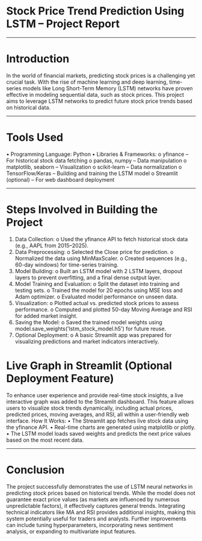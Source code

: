 # Stock Price Trend Prediction Using LSTM – Project Report
________________________________________
# Introduction
In the world of financial markets, predicting stock prices is a challenging yet crucial task. With the rise of machine learning and deep learning, time-series models like Long Short-Term Memory (LSTM) networks have proven effective in modeling sequential data, such as stock prices. This project aims to leverage LSTM networks to predict future stock price trends based on historical data.
________________________________________
# Tools Used
•	Programming Language: Python
•	Libraries & Frameworks:
o	yfinance – For historical stock data fetching
o	pandas, numpy – Data manipulation
o	matplotlib, seaborn – Visualization
o	scikit-learn – Data normalization
o	TensorFlow/Keras – Building and training the LSTM model
o	Streamlit (optional) – For web dashboard deployment
________________________________________
# Steps Involved in Building the Project
1.	Data Collection:
o	Used the yfinance API to fetch historical stock data (e.g., AAPL from 2015–2025).
2.	Data Preprocessing:
o	Selected the Close price for prediction.
o	Normalized the data using MinMaxScaler.
o	Created sequences (e.g., 60-day windows) for time-series training.
3.	Model Building:
o	Built an LSTM model with 2 LSTM layers, dropout layers to prevent overfitting, and a final dense output layer.
4.	Model Training and Evaluation:
o	Split the dataset into training and testing sets.
o	Trained the model for 20 epochs using MSE loss and Adam optimizer.
o	Evaluated model performance on unseen data.
5.	Visualization:
o	Plotted actual vs. predicted stock prices to assess performance.
o	Computed and plotted 50-day Moving Average and RSI for added market insight.
6.	Saving the Model:
o	Saved the trained model weights using model.save_weights('lstm_stock_model.h5') for future reuse.
7.	Optional Deployment:
o	A basic Streamlit app was prepared for visualizing predictions and market indicators interactively.
# Live Graph in Streamlit (Optional Deployment Feature)
To enhance user experience and provide real-time stock insights, a live interactive graph was added to the Streamlit dashboard. This feature allows users to visualize stock trends dynamically, including actual prices, predicted prices, moving averages, and RSI, all within a user-friendly web interface.
How It Works:
•	The Streamlit app fetches live stock data using the yfinance API.
•	Real-time charts are generated using matplotlib or plotly.
•	The LSTM model loads saved weights and predicts the next price values based on the most recent data.
________________________________________
# Conclusion
The project successfully demonstrates the use of LSTM neural networks in predicting stock prices based on historical trends. While the model does not guarantee exact price values (as markets are influenced by numerous unpredictable factors), it effectively captures general trends. Integrating technical indicators like MA and RSI provides additional insights, making this system potentially useful for traders and analysts. Further improvements can include tuning hyperparameters, incorporating news sentiment analysis, or expanding to multivariate input features.
